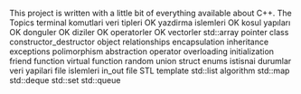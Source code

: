 This project is written with a little bit of everything available about C++.
The Topics
    terminal komutlari
    veri tipleri                    OK
    yazdirma islemleri              OK
    kosul yapıları                  OK
    donguler                        OK
    diziler                         OK
    operatorler                     OK
    vectorler
    std::array
    pointer
        class 
        constructor_destructor
        object relationships
        encapsulation
        inheritance
        exceptions
        polimorphism
        abstraction
        operator overloading
        initialization
        friend function
        virtual function
    random
    union
    struct
    enums
    istisnai durumlar 
    veri yapilari 
    file islemleri
        in_out 
        file
    STL 
        template
        std::list
        algorithm 
        std::map
        std::deque
        std::set
        std::queue
        

        






